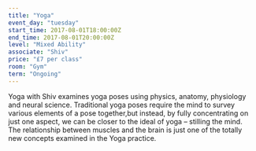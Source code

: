 ```yaml
---
title: "Yoga"
event_day: "tuesday"
start_time: 2017-08-01T18:00:00Z
end_time: 2017-08-01T20:00:00Z
level: "Mixed Ability"
associate: "Shiv"
price: "£7 per class"
room: "Gym"
term: "Ongoing"
---
```


Yoga with Shiv examines yoga poses using physics, anatomy, physiology and neural science. Traditional yoga poses require the mind to survey various elements of a pose together,but instead, by fully concentrating on just one aspect, we can be closer to the ideal of yoga – stilling the mind. The relationship between muscles and the brain is just one of the totally new concepts examined in the Yoga practice.
